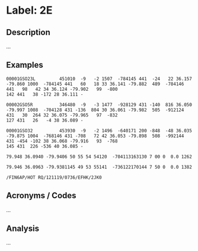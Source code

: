 # Label: 2E

## Description

...

## Examples

```
00001GSO23L         451010  -9   -2 1507  -784145 441  -24   22 36.157 -79.860 1000  -784145 441   60   18 33 36.141 -79.882  489  -784146 441   98   42 34 36.124 -79.902   99  -800
142 441   38 -172 28 36.111 -
```

```
00002GSO5R          346480  -9   -3 1477  -928129 431 -140  816 36.050 -79.997 1008  -704128 431 -136  804 30 36.061 -79.982  505  -912124 431   30  264 32 36.075 -79.965   97  -832
127 431   26   -4 38 36.089 -
```

```
00001GSO32          453930  -9   -2 1496  -640171 200 -848  -48 36.035 -79.875 1004  -768146 431 -708   72 42 36.053 -79.898  508  -992144 431 -454 -102 38 36.068 -79.916   93  -768
145 431  226 -536 40 36.085 -
```

```
79.948 36.0940 -79.9406 50 55 54 54120  -704113163130 7 00 0  0.0 1262
```

```
79.946 36.0963 -79.9381145 49 53 55141  -736122170144 7 50 0  0.0 1382
```

```
/FIN6AP/HOT RQ/121119/0736/EFHK/2JK0
```

## Acronyms / Codes

...

## Analysis

...
